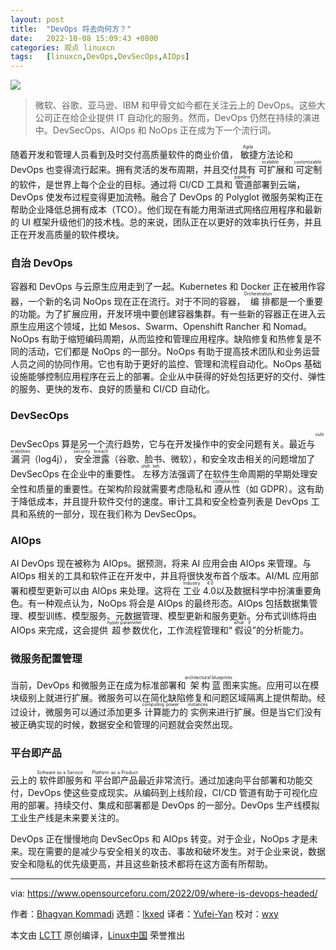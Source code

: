```yaml
---
layout: post
title:	"DevOps 将去向何方？"
date:	2022-10-08 15:09:43 +0800 
categories:	观点 linuxcn 
tags:	[linuxcn,DevOps,DevSecOps,AIOps]
---
```



![](/Asserts/Images//attachment/album/202210/08/150944u0z7yfrmezycu9ur.jpg)



> 
> 微软、谷歌、亚马逊、IBM 和甲骨文如今都在关注云上的 DevOps。这些大公司正在给企业提供 IT 自动化的服务。然而，DevOps 仍然在持续的演进中。DevSecOps、AIOps 和 NoOps 正在成为下一个流行词。
> 
> 
> 


随着开发和管理人员看到及时交付高质量软件的商业价值，<ruby> 敏捷 <rt>  Agile </rt></ruby>方法论和 DevOps 也变得流行起来。拥有灵活的发布周期，并且交付具有<ruby> 可扩展 <rt>  scalable </rt></ruby>和<ruby> 可定制 <rt>  customizable </rt></ruby>的软件，是世界上每个企业的目标。通过将 CI/CD 工具和<ruby> 管道 <rt>  pipeline </rt></ruby>部署到云端，DevOps 使发布过程变得更加流畅。融合了 DevOps 的 Polyglot 微服务架构正在帮助企业降低总拥有成本（TCO）。他们现在有能力用渐进式网络应用程序和最新的 UI 框架升级他们的技术栈。总的来说，团队正在以更好的效率执行任务，并且正在开发高质量的软件模块。


### 自治 DevOps


容器和 DevOps 与云原生应用走到了一起。Kubernetes 和 Docker 正在被用作容器，一个新的名词 NoOps 现在正在流行。对于不同的容器，<ruby> 编排 <rt>  Orchestration </rt></ruby>都是一个重要的功能。为了扩展应用，开发环境中要创建容器集群。有一些新的容器正在进入云原生应用这个领域，比如 Mesos、Swarm、Openshift Rancher 和 Nomad。NoOps 有助于缩短编码周期，从而监控和管理应用程序。缺陷修复和热修复是不同的活动，它们都是 NoOps 的一部分。NoOps 有助于提高技术团队和业务运营人员之间的协同作用。它也有助于更好的监控、管理和流程自动化。NoOps 基础设施能够控制应用程序在云上的部署。企业从中获得的好处包括更好的交付、弹性的服务、更快的发布、良好的质量和 CI/CD 自动化。


### DevSecOps


DevSecOps 算是另一个流行趋势，它与在开发操作中的安全问题有关。最近与<ruby> 漏洞 <rt>  vulnerabilities </rt></ruby>（log4j），<ruby> 安全泄露 <rt>  security breach </rt></ruby>（谷歌、脸书、微软），和安全攻击相关的问题增加了 DevSecOps 在企业中的重要性。<ruby> 左移 <rt>  shift left </rt></ruby>方法强调了在软件生命周期的早期处理安全性和质量的重要性。在架构阶段就需要考虑隐私和<ruby> 遵从性 <rt>  compliances </rt></ruby>（如 GDPR）。这有助于降低成本，并且提升软件交付的速度。审计工具和安全检查列表是 DevOps 工具和系统的一部分，现在我们称为 DevSecOps。


### AIOps


AI DevOps 现在被称为 AIOps。据预测，将来 AI 应用会由 AIOps 来管理。与 AIOps 相关的工具和软件正在开发中，并且将很快发布首个版本。AI/ML 应用部署和模型更新可以由 AIOps 来处理。这将在<ruby> 工业 4.0 <rt>  Industry 4.0 </rt></ruby> 以及数据科学中扮演重要角色。有一种观点认为，NoOps 将会是 AIOps 的最终形态。AIOps 包括数据集管理、模型训练、模型服务、元数据管理、模型更新和服务更新。分布式训练将由 AIOps 来完成，这会提供<ruby> 超参数 <rt>  hyper parameter </rt></ruby>优化，工作流程管理和“<ruby> 假设 <rt>  what if </rt></ruby>”的分析能力。


### 微服务配置管理


当前，DevOps 和微服务正在成为标准部署和<ruby> 架构蓝图 <rt>  architectural blueprints </rt></ruby>来实施。应用可以在模块级别上就进行扩展。微服务可以在简化缺陷修复和问题区域隔离上提供帮助。经过设计，微服务可以通过添加更多<ruby> 计算能力 <rt>  computing power </rt></ruby>的<ruby> 实例 <rt>  instances </rt></ruby>来进行扩展。但是当它们没有被正确实现的时候，数据安全和管理的问题就会突然出现。


### 平台即产品


云上的<ruby> 软件即服务 <rt>  Software as a Service </rt></ruby>和<ruby> 平台即产品 <rt>  Platform as a Product </rt></ruby>最近非常流行。通过加速向平台部署和功能交付，DevOps 使这些变成现实。从编码到上线阶段，CI/CD 管道有助于可视化应用的部署。持续交付、集成和部署都是 DevOps 的一部分。DevOps 生产线模拟工业生产线是未来要关注的。


DevOps 正在慢慢地向 DevSecOps 和 AIOps 转变。对于企业，NoOps 才是未来。现在需要的是减少与安全相关的攻击、事故和破坏发生。对于企业来说，数据安全和隐私的优先级更高，并且这些新技术都将在这方面有所帮助。




---


via: <https://www.opensourceforu.com/2022/09/where-is-devops-headed/>


作者：[Bhagvan Kommadi](https://www.opensourceforu.com/author/bhagvan-kommadi/) 选题：[lkxed](https://github.com/lkxed) 译者：[Yufei-Yan](https://github.com/Yufei-Yan) 校对：[wxy](https://github.com/wxy)


本文由 [LCTT](https://github.com/LCTT/TranslateProject) 原创编译，[Linux中国](https://linux.cn/) 荣誉推出
